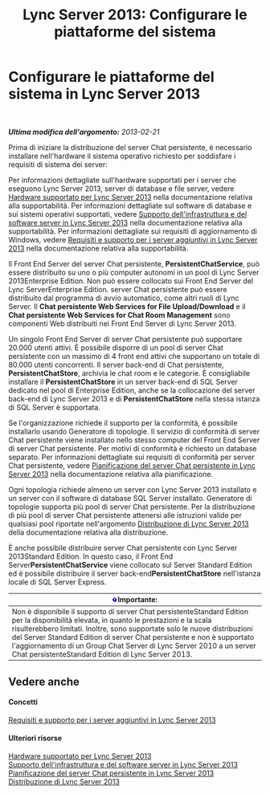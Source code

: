 ﻿---
title: 'Lync Server 2013: Configurare le piattaforme del sistema'
TOCTitle: Configurare le piattaforme del sistema
ms:assetid: 2e72e49d-2737-4b5b-8c0a-60f6ecb15bf1
ms:mtpsurl: https://technet.microsoft.com/it-it/library/JJ204783(v=OCS.15)
ms:contentKeyID: 49300054
ms.date: 08/24/2015
mtps_version: v=OCS.15
ms.translationtype: HT
---

# Configurare le piattaforme del sistema in Lync Server 2013

 

_**Ultima modifica dell'argomento:** 2013-02-21_

Prima di iniziare la distribuzione del server Chat persistente, è necessario installare nell'hardware il sistema operativo richiesto per soddisfare i requisiti di sistema dei server:

Per informazioni dettagliate sull'hardware supportati per i server che eseguono Lync Server 2013, server di database e file server, vedere [Hardware supportato per Lync Server 2013](lync-server-2013-supported-hardware.md) nella documentazione relativa alla supportabilità. Per informazioni dettagliate sul software di database e sui sistemi operativi supportati, vedere [Supporto dell'infrastruttura e del software server in Lync Server 2013](lync-server-2013-server-software-and-infrastructure-support.md) nella documentazione relativa alla supportabilità. Per informazioni dettagliate sui requisiti di aggiornamento di Windows, vedere [Requisiti e supporto per i server aggiuntivi in Lync Server 2013](lync-server-2013-additional-server-support-and-requirements.md) nella documentazione relativa alla supportabilità.

Il Front End Server del server Chat persistente, **PersistentChatService**, può essere distribuito su uno o più computer autonomi in un pool di Lync Server 2013Enterprise Edition. Non può essere collocato sui Front End Server del Lync ServerEnterprise Edition. server Chat persistente può essere distribuito dal programma di avvio automatico, come altri ruoli di Lync Server. Il **Chat persistente Web Services for File Upload/Download** e il **Chat persistente Web Services for Chat Room Management** sono componenti Web distribuiti nei Front End Server di Lync Server 2013.

Un singolo Front End Server di server Chat persistente può supportare 20.000 utenti attivi. È possibile disporre di un pool di server Chat persistente con un massimo di 4 front end attivi che supportano un totale di 80.000 utenti concorrenti. Il server back-end di Chat persistente, **PersistentChatStore**, archivia le chat room e le categorie. È consigliabile installare il **PersistentChatStore** in un server back-end di SQL Server dedicato nel pool di Enterprise Edition, anche se la collocazione del server back-end di Lync Server 2013 e di **PersistentChatStore** nella stessa istanza di SQL Server è supportata.

Se l'organizzazione richiede il supporto per la conformità, è possibile installarlo usando Generatore di topologie. Il servizio di conformità di server Chat persistente viene installato nello stesso computer del Front End Server di server Chat persistente. Per motivi di conformità è richiesto un database separato. Per informazioni dettagliate sui requisiti di conformità per server Chat persistente, vedere [Pianificazione del server Chat persistente in Lync Server 2013](lync-server-2013-planning-for-persistent-chat-server.md) nella documentazione relativa alla pianificazione.

Ogni topologia richiede almeno un server con Lync Server 2013 installato e un server con il software di database SQL Server installato. Generatore di topologie supporta più pool di server Chat persistente. Per la distribuzione di più pool di server Chat persistente attenersi alle istruzioni valide per qualsiasi pool riportate nell'argomento [Distribuzione di Lync Server 2013](lync-server-2013-deploying-lync-server.md) della documentazione relativa alla distribuzione.

È anche possibile distribuire server Chat persistente con Lync Server 2013Standard Edition. In questo caso, il Front End Server**PersistentChatService** viene collocato sul Server Standard Edition ed è possibile distribuire il server back-end**PersistentChatStore** nell'istanza locale di SQL Server Express.

<table>
<thead>
<tr class="header">
<th><img src="images/Gg412908.important(OCS.15).gif" title="important" alt="important" />Importante:</th>
</tr>
</thead>
<tbody>
<tr class="odd">
<td>Non è disponibile il supporto di server Chat persistenteStandard Edition per la disponibilità elevata, in quanto le prestazioni e la scala risulterebbero limitati. Inoltre, sono supportate solo le nuove distribuzioni del Server Standard Edition di server Chat persistente e non è supportato l'aggiornamento di un Group Chat Server di Lync Server 2010 a un server Chat persistenteStandard Edition di Lync Server 2013.</td>
</tr>
</tbody>
</table>


## Vedere anche

#### Concetti

[Requisiti e supporto per i server aggiuntivi in Lync Server 2013](lync-server-2013-additional-server-support-and-requirements.md)  

#### Ulteriori risorse

[Hardware supportato per Lync Server 2013](lync-server-2013-supported-hardware.md)  
[Supporto dell'infrastruttura e del software server in Lync Server 2013](lync-server-2013-server-software-and-infrastructure-support.md)  
[Pianificazione del server Chat persistente in Lync Server 2013](lync-server-2013-planning-for-persistent-chat-server.md)  
[Distribuzione di Lync Server 2013](lync-server-2013-deploying-lync-server.md)

